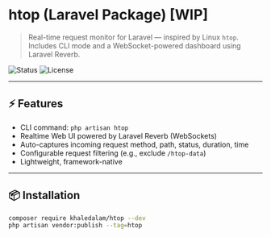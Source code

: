 # htop (Laravel Package) [WIP]

> Real-time request monitor for Laravel — inspired by Linux `htop`.  
> Includes CLI mode and a WebSocket-powered dashboard using Laravel Reverb.

![Status](https://img.shields.io/badge/status-WIP-orange)
![License](https://img.shields.io/github/license/khaledalam/htop)

---

## ⚡️ Features

- CLI command: `php artisan htop`
- Realtime Web UI powered by Laravel Reverb (WebSockets)
- Auto-captures incoming request method, path, status, duration, time
- Configurable request filtering (e.g., exclude `/htop-data`)
- Lightweight, framework-native

---

## 📦 Installation

```bash
composer require khaledalam/htop --dev
php artisan vendor:publish --tag=htop
